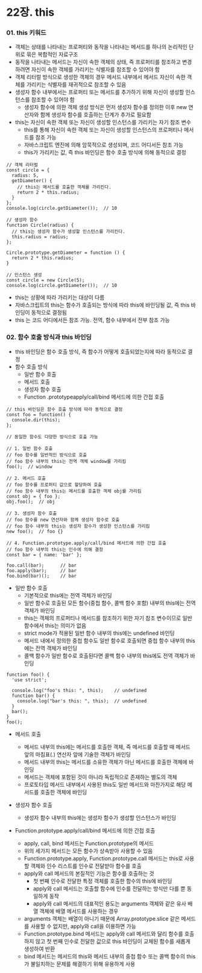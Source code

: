 # 22장. this

### 01. this 키워드
- 객체는 상태를 나타내는 프로퍼티와 동작을 나타내는 메서드를 하나의 논리적인 단위로 묶은 복합적인 자료구조
- 동작을 나타내는 메서드는 자신이 속한 객체의 상태, 즉 프로퍼티를 참조하고 변경하려면 자신이 속한 객체를 가리키는 식별자를 참조할 수 있어야 함
- 객체 리터럴 방식으로 생성한 객체의 경우 메서드 내부에서 메서드 자신이 속한 객체를 가리키는 식별자를 재귀적으로 참조할 수 있음
- 생성자 함수 내부에서는 프로퍼티 또는 메서드를 추가하기 위해 자신이 생성할 인스턴스를 참조할 수 있어야 함
  - 생성자 함수에 의한 객체 생성 방식은 먼저 생성자 함수를 정의한 이후 new 연산자와 함께 생성자 함수를 호출하는 단계가 추가로 필요함
- this는 자신이 속한 객체 또는 자신이 생성할 인스턴스를 가리키는 자기 참조 변수
  - this를 통해 자신이 속한 객체 또는 자신이 생성할 인스턴스의 프로퍼티나 메서드를 참조 가능
  - 자바스크립트 엔진에 의해 암묵적으로 생성되며, 코드 어디서든 참조 가능
  - this가 가리키는 값, 즉 this 바인딩은 함수 호출 방식에 의해 동적으로 결정

```
// 객체 리터럴
const circle = {
  radius: 5,
  getDiameter() {
    // this는 메서드를 호출한 객체를 가리킨다.
    return 2 * this.radius;
  }
};
console.log(circle.getDiameter());  // 10

// 생성자 함수
function Circle(radius) {
  // this는 생성자 함수가 생성할 인스턴스를 가리킨다.
  this.radius = radius;
};

Circle.prototype.getDiameter = function () {
  return 2 * this.radius;
}

// 인스턴스 생성
const circle = new Circle(5);
console.log(circle.getDiameter());  // 10
```

- this는 상황에 따라 가리키는 대상이 다름
- 자바스크립트의 this는 함수가 호출되는 방식에 따라 this에 바인딩될 값, 즉 this 바인딩이 동적으로 결정됨
- this 는 코드 어디에서든 참조 가능. 전역, 함수 내부에서 전부 참조 가능

### 02. 함수 호출 방식과 this 바인딩

- this 바인딩은 함수 호출 방식, 즉 함수가 어떻게 호출되었는지에 따라 동적으로 결정
- 함수 호출 방식
  - 일반 함수 호출
  - 메서드 호출
  - 생성자 함수 호출
  - Function .prototypeapply/call/bind 메서드에 의한 간접 호출
  
```
// this 바인딩은 함수 호출 방식에 따라 동적으로 결정
const foo = function() {
  console.dir(this);
};

// 동일한 함수도 다양한 방식으로 호출 가능

// 1. 일반 함수 호출
// foo 함수를 일반적인 방식으로 호출
// foo 함수 내부의 this는 전역 객체 window를 가리킴
foo();	// window

// 2. 메서드 호출
// foo 함수를 프로퍼티 값으로 할당하여 호출
// foo 함수 내부의 this는 메서드를 호출한 객체 obj를 가리킴
const obj = { foo };
obj.foo();	// obj

// 3. 생성자 함수 호출
// foo 함수를 new 연산자와 함께 생성자 함수로 호출
// foo 함수 내부의 this는 생성자 함수가 생성한 인스턴스를 가리킴
new foo();	// foo {}

// 4. Function.prototype.apply/call/bind 메서드에 의한 간접 호출
// foo 함수 내부의 this는 인수에 의해 결정
const bar = { name: 'bar' };

foo.call(bar);		// bar
foo.apply(bar);		// bar
foo.bind(bar)();	// bar
```

- 일반 함수 호출
  - 기본적으로 this에는 전역 객체가 바인딩
  - 일반 함수로 호출된 모든 함수(중첩 함수, 콜백 함수 포함) 내부의 this에는 전역 객체가 바인딩
  - this는 객체의 프로퍼티나 메서드를 참조하기 위한 자기 참조 변수이므로 일반 함수에서 this는 의미가 없음 
  - strict mode가 적용된 일반 함수 내부의 this에는 undefined 바인딩
  - 메서드 내에서 정의한 중첩 함수도 일반 함수로 호출되면 중첩 함수 내부의 this에는 전역 객체가 바인딩
  - 콜백 함수가 일반 함수로 호출된다면 콜백 함수 내부의 this에도 전역 객체가 바인딩


```
function foo() {
  'use strict';

  console.log("foo's this: ", this);	// undefined
  function bar() {
    console.log("bar's this: ", this);	// undefined
  }
  bar();
}
foo();
```

- 메서드 호출
  - 메서드 내부의 this에는 메서드를 호출한 객체, 즉 메서드를 호출할 때 메서드 앞의 마침표(.) 연산자 앞에 기술한 객체가 바인딩
  - 메서드 내부의 this는 메서드를 소유한 객체가 아닌 메서드를 호출한 객체에 바인딩
  - 메서드는 객체에 포함된 것이 아니라 독립적으로 존재하는 별도의 객체
  - 프로토타입 메서드 내부에서 사용된 this도 일반 메서드와 마찬가지로 해당 메서드를 호출한 객체에 바인딩

- 생성자 함수 호출
  - 생성자 함수 내부의 this에는 생성자 함수가 생성할 인스턴스가 바인딩


- Function.prototype.apply/call/bind 메서드에 의한 간접 호출
  - apply, call, bind 메서드는 Function.prototype의 메서드
  - 위의 세가지 메서드는 모든 함수가 상속받아 사용할 수 있음
  - Function.prototype.apply, Function.prototype.call 메서드는 this로 사용할 객체와 인수 리스트를 인수로 전달받아 함수를 호출
  - apply와 call 메서드의 본질적인 기능은 함수를 호출하는 것
    - 첫 번째 인수로 전달한 특정 객체를 호출한 함수의 this에 바인딩
    - apply와 call 메서드는 호출할 함수에 인수를 전달하는 방식만 다를 뿐 동일하게 동작
    - apply와 call 메서드의 대표적인 용도는 arguments 객체와 같은 유사 배열 객체에 배열 메서드를 사용하는 경우
  - arguments 객체는 배열이 아니기 때문에 Array.prototype.slice 같은 메서드를 사용할 수 없지만, apply와 call을 이용하면 가능
  - Function.prototype.bind 메서드는 apply와 call 메서드와 달리 함수를 호출하지 않고 첫 번째 인수로 전달한 값으로 this 바인딩이 교체된 함수를 새롭게 생성하여 반환
  - bind 메서드는 메서드의 this와 메서드 내부의 중첩 함수 또는 콜백 함수의 this가 불일치하는 문제를 해결하기 위해 유용하게 사용









